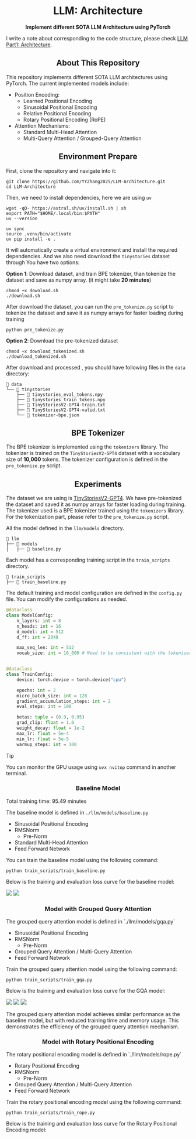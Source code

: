 <h1 align="center">LLM: Architecture</h1>
<p align="center"><b>Implement different SOTA LLM Architecture using PyTorch</b></p>

I write a note about corresponding to the code structure, please check [LLM Part1: Architecture](https://yuyang.info/posts/Blogs/LLM/LLM-Architecture/post.html).


<h2 align="center">About This Repository</h2>

This repository implements different SOTA LLM architectures using PyTorch. The current implemented models include:
- Position Encoding:
  - Learned Positional Encoding
  - Sinusoidal Positional Encoding
  - Relative Positional Encoding 
  - Rotary Positional Encoding (RoPE)
- Attention Mechanisms:
  - Standard Multi-Head Attention
  - Multi-Query Attention / Grouped-Query Attention

<h2 align="center">Environment Prepare</h2>
First, clone the repository and navigate into it:

```Shell
git clone https://github.com/YYZhang2025/LLM-Architecture.git
cd LLM-Architecture
```

Then, we need to install dependencies, here we are using `uv`

```Shell
wget -qO- https://astral.sh/uv/install.sh | sh
export PATH="$HOME/.local/bin:$PATH"
uv --version

uv sync 
source .venv/bin/activate
uv pip install -e .
```

It will automatically create a virtual environment and install the required dependencies.
And we also need download the `tinystories` dataset through
You have two options:

**Option 1**: Download dataset, and train BPE tokenizer, than tokenize the dataset and save as numpy array. (it might take **20 minutes**)

```Shell
chmod +x download.sh
./download.sh
```

After download the dataset, you can run the `pre_tokenize.py` script to tokenize the dataset and save it as numpy arrays for faster loading during training
```Shell
python pre_tokenize.py
```

**Option 2**: Download the pre-tokenized dataset
```Shell
chmod +x download_tokenized.sh
./download_tokenized.sh
```

After download and processed , you should have following files in the `data` directory:
```Text 
📂 data  
└── 📂 tinystories  
    ├── 📄 tinystories_eval_tokens.npy  
    ├── 📄 tinystories_train_tokens.npy  
    ├── 📘 TinyStoriesV2-GPT4-train.txt  
    ├── 📘 TinyStoriesV2-GPT4-valid.txt  
    └── 🧩 tokenizer-bpe.json  
```



<h2 align="center">BPE Tokenizer</h2>

The BPE tokenizer is implemented using the `tokenizers` library. The tokenizer is trained on the `TinyStoriesV2-GPT4` dataset with a vocabulary size of **10,000** tokens. The tokenizer configuration is defined in the `pre_tokenize.py` script.



<h2 align="center">Experiments</h2>

The dataset we are using is [TinyStoriesV2-GPT4](https://huggingface.co/datasets/roneneldan/TinyStories). We have pre-tokenized the dataset and saved it as numpy arrays for faster loading during training. The tokenizer used is a BPE tokenizer trained using the `tokenizers` library. For the tokenization part, please refer to the `pre_tokenize.py` script.

All the model defined in the `llm/models` directory. 


```Text
📂 llm
├── 📂 models
│   ├── 📂 baseline.py
```

Each model has a corresponding training script in the `train_scripts` directory.
```Text
📂 train_scripts
├── 📄 train_baseline.py
```

The default training and model configuration are defined in the `config.py` file. You can modify the configurations as needed.

```Python
@dataclass
class ModelConfig:
    n_layers: int = 8
    n_heads: int = 16
    d_model: int = 512
    d_ff: int = 2048

    max_seq_len: int = 512
    vocab_size: int = 16_000 # Need to be consistent with the tokenizer


@dataclass
class TrainConfig:
    device: torch.device = torch.device("cpu")

    epochs: int = 2
    micro_batch_size: int = 128
    gradient_accumulation_steps: int = 2
    eval_steps: int = 100

    betas: tuple = (0.9, 0.95)
    grad_clip: float = 1.0
    weight_decay: float = 1e-2
    max_lr: float = 5e-4
    min_lr: float = 5e-5
    warmup_steps: int = 100
```

>[!TIP]
> You can monitor the GPU usage using `uvx nvitop` command in another terminal.

<h3 align="center">Baseline Model</h3>

Total training time: 95.49 minutes

The baseline model is defined in `./llm/models/baseline.py`

- Sinusoidal Positional Encoding
- RMSNorm
  - Pre-Norm
- Standard Multi-Head Attention
- Feed Forward Network

You can train the baseline model using the following command:

```Shell
python train_scripts/train_baseline.py 
```

Below is the training and evaluation loss curve for the baseline model:

![](./assets/baseline_loss_curve.png)
![](./assets/baseline_eval_curve.png)


<h3 align="center">Model with Grouped Query Attention</h3>
The grouped query attention model is defined in `./llm/models/gqa.py`

- Sinusoidal Positional Encoding
- RMSNorm
  - Pre-Norm
- Grouped Query Attention / Multi-Query Attention
- Feed Forward Network
  
Train the grouped query attention model using the following command:

```Shell
python train_scripts/train_gqa.py 
```

Below is the training and evaluation loss curve for the GQA model:

![](./assets/gqa_baseline_loss.png)
![](./assets/gqa_baseline_eval.png)
![](./assets/gqa_baseline_time_compare.png)

The grouped query attention model achieves similar performance as the baseline model, but with reduced training time and memory usage. This demonstrates the efficiency of the grouped query attention mechanism.


<h3 align="center">Model with Rotary Positional Encoding</h3>
The rotary positional encoding model is defined in `./llm/models/rope.py`

- Rotary Positional Encoding
- RMSNorm
  - Pre-Norm
- Grouped Query Attention / Multi-Query Attention
- Feed Forward Network

Train the rotary positional encoding model using the following command:

```Shell
python train_scripts/train_rope.py
```

Below is the training and evaluation loss curve for the Rotary Positional Encoding model:
